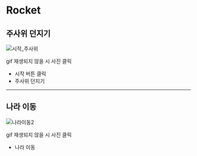 # Rocket


## 주사위 던지기
![시작_주사위](https://github.com/SidViciouz/Rocket/assets/70373435/008a6355-a44b-43ab-82ac-a89685f3fbcc)

gif 재생되지 않을 시 사진 클릭

* 시작 버튼 클릭
* 주사위 던지기


---------------


## 나라 이동
![나라이동2](https://github.com/SidViciouz/Rocket/assets/70373435/43c03c01-029c-459f-8a76-b84f5330ebb5)

gif 재생되지 않을 시 사진 클릭

* 나라 이동
